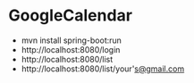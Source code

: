 # GoogleCalendar

* mvn install spring-boot:run
* http://localhost:8080/login
* http://localhost:8080/list
* http://localhost:8080/list/your's@gmail.com
